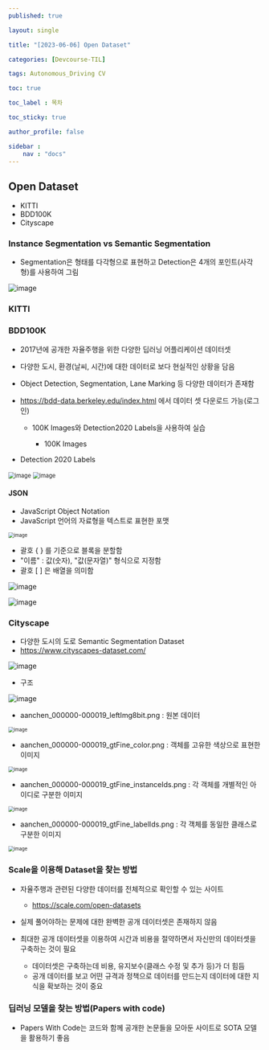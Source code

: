 ```yaml
---
published: true

layout: single

title: "[2023-06-06] Open Dataset"

categories: [Devcourse-TIL]

tags: Autonomous_Driving CV

toc: true

toc_label : 목차

toc_sticky: true

author_profile: false

sidebar :
    nav : "docs"
---
```


## Open Dataset

- KITTI
- BDD100K
- Cityscape



### Instance Segmentation vs Semantic Segmentation

- Segmentation은 형태를 다각형으로 표현하고 Detection은 4개의 포인트(사각형)를 사용하여 그림

![image](https://github.com/shpark98/Projects/assets/116723552/be291ea4-7cc3-4657-b30d-a21b7757155b)





### KITTI



### BDD100K

- 2017년에 공개한 자율주행을 위한 다양한 딥러닝 어플리케이션 데이터셋
- 다양한 도시, 환경(날씨, 시간)에 대한 데이터로 보다 현실적인 상황을 담음
- Object Detection, Segmentation, Lane Marking 등 다양한 데이터가 존재함
- https://bdd-data.berkeley.edu/index.html 에서 데이터 셋 다운로드 가능(로그인)

  - 100K Images와 Detection2020 Labels을 사용하여 실습

    - 100K Images 
- Detection 2020 Labels

<img src="https://github.com/shpark98/Projects/assets/116723552/97076e81-2904-4c3f-99e9-0d15f49f6a0a" alt="image" style="zoom: 80%;" />

<img src="https://github.com/shpark98/Projects/assets/116723552/22f662e4-e61f-46dc-ba08-921d3a4e5302" alt="image" style="zoom:80%;" />

#### JSON

- JavaScript Object Notation
- JavaScript 언어의 자료형을 텍스트로 표현한 포맷

<img src="https://github.com/shpark98/Projects/assets/116723552/5046ab0d-6dfd-4d54-9a19-f10ad8f62f13" alt="image" style="zoom:67%;" />

- 괄호 { } 를 기준으로 블록을 분할함
- "이름" : 값(숫자), "값(문자열)" 형식으로 지정함
- 괄호 [ ] 은 배열을 의미함 

![image](https://github.com/shpark98/Projects/assets/116723552/f2145c62-a373-432c-adbb-c42b6bf88d30)



![image](https://github.com/shpark98/Projects/assets/116723552/e8f3fe13-8d84-4830-8386-3d0c78c50ed5)



### Cityscape

- 다양한 도시의 도로 Semantic Segmentation Dataset
- https://www.cityscapes-dataset.com/

![image](https://github.com/shpark98/Projects/assets/116723552/79ec8df9-be8f-4aea-9bac-511b5efdf93a)

- 구조

![image](https://github.com/shpark98/Projects/assets/116723552/630808b1-a4bf-42fa-b13a-fb9bf02ff99b)



- aanchen_000000-000019_leftImg8bit.png : 원본 데이터

<img src="https://github.com/shpark98/Projects/assets/116723552/4454d89a-6269-4140-904b-bc457c1600fa" alt="image" style="zoom:67%;" />



- aanchen_000000-000019_gtFine_color.png : 객체를 고유한 색상으로 표현한 이미지

<img src="https://github.com/shpark98/Projects/assets/116723552/c4909be9-98b6-43e5-b197-d958e5f81c16" alt="image" style="zoom:67%;" />



- aanchen_000000-000019_gtFine_instanceIds.png : 각 객체를 개별적인 아이디로 구분한 이미지

<img src="https://github.com/shpark98/Projects/assets/116723552/f27ae375-c4b9-43b9-8932-2c251a88a4c4" alt="image" style="zoom:67%;" />



- aanchen_000000-000019_gtFine_labelIds.png : 각 객체를 동일한 클래스로 구분한 이미지

<img src="https://github.com/shpark98/Projects/assets/116723552/ceee2e10-e35d-450a-9712-92cb30cb90df" alt="image" style="zoom:67%;" />



### Scale을 이용해 Dataset을 찾는 방법

- 자율주행과 관련된 다양한 데이터를 전체적으로 확인할 수 있는 사이트
  - https://scale.com/open-datasets

- 실제 풀어야하는 문제에 대한 완벽한 공개 데이터셋은 존재하지 않음
- 최대한 공개 데이터셋을 이용하여 시간과 비용을 절약하면서 자신만의 데이터셋을 구축하는 것이 필요
  - 데이터셋은 구축하는데 비용, 유지보수(클래스 수정 및 추가 등)가 더 힘듬
  - 공개 데이터를 보고 어떤 규격과 정책으로 데이터를 만드는지 데이터에 대한 지식을 확보하는 것이 중요

### 

### 딥러닝 모델을 찾는 방법(Papers with code)

- Papers With Code는 코드와 함께 공개한 논문들을 모아둔 사이트로 SOTA 모델을 활용하기 좋음
